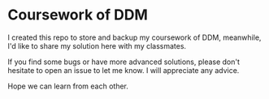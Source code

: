 # Coursework of DDM

I created this repo to store and backup my coursework of DDM, meanwhile, I'd like to share my solution here with my classmates.

If you find some bugs or have more advanced solutions, please don't hesitate to open an issue to let me know. I will appreciate any advice.

Hope we can learn from each other.